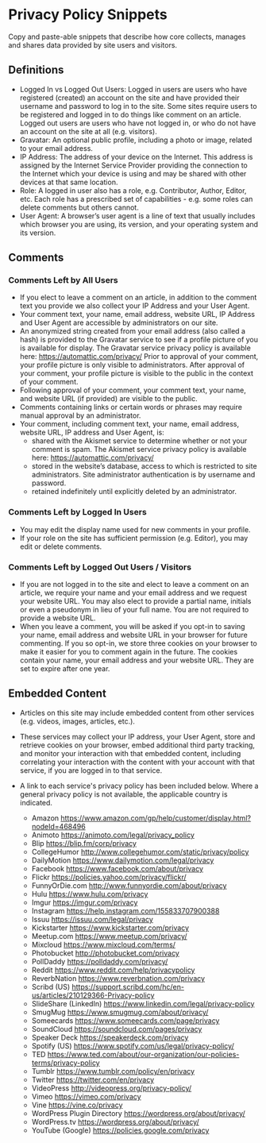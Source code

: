 # Privacy Policy Snippets

Copy and paste-able snippets that describe how core collects, manages and shares data provided by site users and visitors.

## Definitions

* Logged In vs Logged Out Users: Logged in users are users who have registered (created) an account on the site and have provided their username and password to log in to the site. Some sites require users to be registered and logged in to do things like comment on an article. Logged out users are users who have not logged in, or who do not have an account on the site at all (e.g. visitors).
* Gravatar: An optional public profile, including a photo or image, related to your email address.
* IP Address: The address of your device on the Internet.  This address is assigned by the Internet Service Provider providing the connection to the Internet which your device is using and may be shared with other devices at that same location.
* Role: A logged in user also has a role, e.g. Contributor, Author, Editor, etc. Each role has a prescribed set of capabilities - e.g. some roles can delete comments but others cannot.
* User Agent: A browser’s user agent is a line of text that usually includes which browser you are using, its version, and your operating system and its version.

## Comments

### Comments Left by All Users

* If you elect to leave a comment on an article, in addition to the comment text you provide we also collect your IP Address and your User Agent.
* Your comment text, your name, email address, website URL, IP Address and User Agent are accessible by administrators on our site.
* An anonymized string created from your email address (also called a hash) is provided to the Gravatar service to see if a profile picture of you is available for display. The Gravatar service privacy policy is available here: https://automattic.com/privacy/ Prior to approval of your comment, your profile picture is only visible to administrators. After approval of your comment, your profile picture is visible to the public in the context of your comment.
* Following approval of your comment, your comment text, your name, and website URL (if provided) are visible to the public.
* Comments containing links or certain words or phrases may require manual approval by an administrator.
* Your comment, including comment text, your name, email address, website URL, IP address and User Agent, is:
  * shared with the Akismet service to determine whether or not your comment is spam. The Akismet service privacy policy is available here: https://automattic.com/privacy/
  * stored in the website’s database, access to which is restricted to site administrators. Site administrator authentication is by username and password.
  * retained indefinitely until explicitly deleted by an administrator.

### Comments Left by Logged In Users

* You may edit the display name used for new comments in your profile.
* If your role on the site has sufficient permission (e.g. Editor), you may edit or delete comments.

### Comments Left by Logged Out Users / Visitors

* If you are not logged in to the site and elect to leave a comment on an article, we require your name and your email address and we request your website URL. You may also elect to provide a partial name, initials or even a pseudonym in lieu of your full name. You are not required to provide a website URL.
* When you leave a comment, you will be asked if you opt-in to saving your name, email address and website URL in your browser for future commenting. If you so opt-in, we store three cookies on your browser to make it easier for you to comment again in the future. The cookies contain your name, your email address and your website URL. They are set to expire after one year.

## Embedded Content

* Articles on this site may include embedded content from other services (e.g. videos, images, articles, etc.).
* These services may collect your IP address, your User Agent, store and retrieve cookies on your browser, embed additional third party tracking, and monitor your interaction with that embedded content, including correlating your interaction with the content with your account with that service, if you are logged in to that service.
* A link to each service's privacy policy has been included below. Where a general privacy policy is not available, the applicable country is indicated.

  * Amazon https://www.amazon.com/gp/help/customer/display.html?nodeId=468496
  * Animoto https://animoto.com/legal/privacy_policy
  * Blip https://blip.fm/corp/privacy
  * CollegeHumor http://www.collegehumor.com/static/privacy/policy
  * DailyMotion https://www.dailymotion.com/legal/privacy
  * Facebook https://www.facebook.com/about/privacy
  * Flickr https://policies.yahoo.com/privacy/flickr/
  * FunnyOrDie.com http://www.funnyordie.com/about/privacy
  * Hulu https://www.hulu.com/privacy
  * Imgur https://imgur.com/privacy
  * Instagram https://help.instagram.com/155833707900388
  * Issuu https://issuu.com/legal/privacy
  * Kickstarter https://www.kickstarter.com/privacy
  * Meetup.com https://www.meetup.com/privacy/
  * Mixcloud https://www.mixcloud.com/terms/
  * Photobucket http://photobucket.com/privacy
  * PollDaddy https://polldaddy.com/privacy/
  * Reddit https://www.reddit.com/help/privacypolicy
  * ReverbNation https://www.reverbnation.com/privacy
  * Scribd (US) https://support.scribd.com/hc/en-us/articles/210129366-Privacy-policy
  * SlideShare (LinkedIn) https://www.linkedin.com/legal/privacy-policy
  * SmugMug https://www.smugmug.com/about/privacy/
  * Someecards https://www.someecards.com/page/privacy
  * SoundCloud https://soundcloud.com/pages/privacy
  * Speaker Deck https://speakerdeck.com/privacy
  * Spotify (US) https://www.spotify.com/us/legal/privacy-policy/
  * TED https://www.ted.com/about/our-organization/our-policies-terms/privacy-policy
  * Tumblr https://www.tumblr.com/policy/en/privacy
  * Twitter https://twitter.com/en/privacy
  * VideoPress http://videopress.org/privacy-policy/
  * Vimeo https://vimeo.com/privacy
  * Vine https://vine.co/privacy
  * WordPress Plugin Directory https://wordpress.org/about/privacy/
  * WordPress.tv https://wordpress.org/about/privacy/
  * YouTube (Google) https://policies.google.com/privacy
